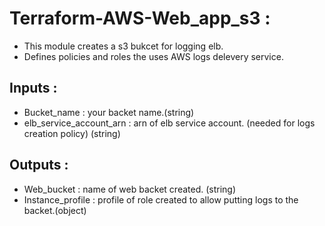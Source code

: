 # Terraform-AWS-Web_app_s3 :
- This module creates a s3 bukcet for logging elb.
- Defines policies and roles the uses AWS logs delevery service. 
## Inputs :
- Bucket_name : your backet name.(string)
- elb_service_account_arn : arn of elb service account. (needed for logs creation policy) (string)
## Outputs :
- Web_bucket : name of web backet created. (string)
- Instance_profile : profile of role created to allow putting logs to the backet.(object)

